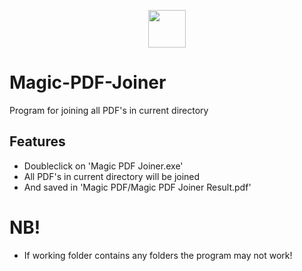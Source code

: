 <p align="center">
<img src="magic.ico" width="60" height="60">
</p>

# Magic-PDF-Joiner
Program for joining all PDF's in current directory

## Features
* Doubleclick on 'Magic PDF Joiner.exe'
* All PDF's in current directory will be joined
* And saved in 'Magic PDF/Magic PDF Joiner Result.pdf'

# NB!
* If working folder contains any folders the program may not work!
